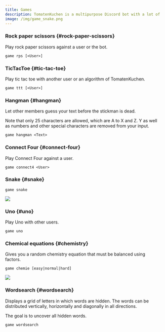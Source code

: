 ```yaml
---
title: Games
description: TomatenKuchen is a multipurpose Discord bot with a lot of features for your server. The bot has many games available to play, e.g. snake, Uno! and Connect Four.
image: /img/game_snake.png
---
```


### Rock paper scissors {#rock-paper-scissors}

Play rock paper scissors against a user or the bot.

`game rps [<User>]`

### TicTacToe {#tic-tac-toe}

Play tic tac toe with another user or an algorithm of TomatenKuchen.

`game ttt [<User>]`

### Hangman {#hangman}

Let other members guess your text before the stickman is dead.

Note that only 25 characters are allowed, which are A to X and Z. Y as well as numbers and other special characters are removed from your input.

`game hangman <Text>`

### Connect Four {#connect-four}

Play Connect Four against a user.

`game connect4 <User>`

### Snake {#snake}

`game snake`

![](/img/game_snake.png)

### Uno {#uno}

Play Uno with other users.

`game uno`

### Chemical equations {#chemistry}

Gives you a random chemistry equation that must be balanced using factors.

`game chemie [easy|normal|hard]`

![](/img/game_chemie.png)

### Wordsearch {#wordsearch}

Displays a grid of letters in which words are hidden. The words can be distributed vertically, horizontally and diagonally in all directions.

The goal is to uncover all hidden words.

`game wordsearch`
